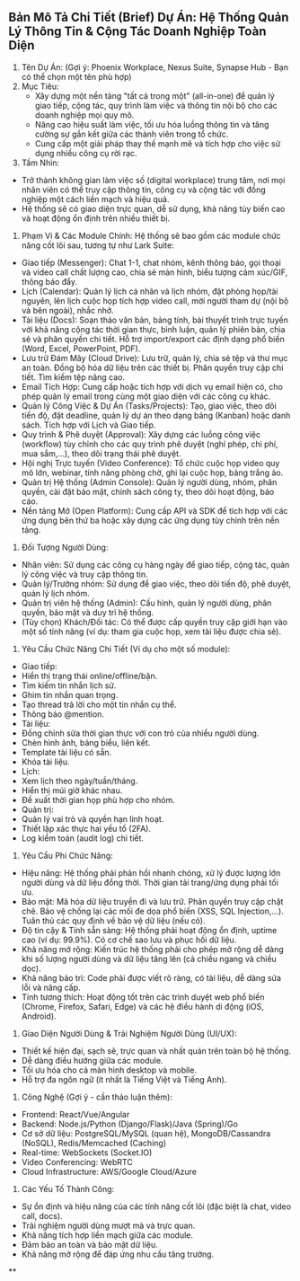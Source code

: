 ## Bản Mô Tả Chi Tiết (Brief) Dự Án: Hệ Thống Quản Lý Thông Tin & Cộng Tác Doanh Nghiệp Toàn Diện

1. Tên Dự Án: (Gợi ý: Phoenix Workplace, Nexus Suite, Synapse Hub - Bạn có thể chọn một tên phù hợp)
2. Mục Tiêu:
   * Xây dựng một nền tảng "tất cả trong một" (all-in-one) để quản lý giao tiếp, cộng tác, quy trình làm việc và thông tin nội bộ cho các doanh nghiệp mọi quy mô.
   * Nâng cao hiệu suất làm việc, tối ưu hóa luồng thông tin và tăng cường sự gắn kết giữa các thành viên trong tổ chức.
   * Cung cấp một giải pháp thay thế mạnh mẽ và tích hợp cho việc sử dụng nhiều công cụ rời rạc.
3. Tầm Nhìn:

* Trở thành không gian làm việc số (digital workplace) trung tâm, nơi mọi nhân viên có thể truy cập thông tin, công cụ và cộng tác với đồng nghiệp một cách liền mạch và hiệu quả.
* Hệ thống sẽ có giao diện trực quan, dễ sử dụng, khả năng tùy biến cao và hoạt động ổn định trên nhiều thiết bị.

1. Phạm Vi & Các Module Chính: Hệ thống sẽ bao gồm các module chức năng cốt lõi sau, tương tự như Lark Suite:

* Giao tiếp (Messenger): Chat 1-1, chat nhóm, kênh thông báo, gọi thoại và video call chất lượng cao, chia sẻ màn hình, biểu tượng cảm xúc/GIF, thông báo đẩy.
* Lịch (Calendar): Quản lý lịch cá nhân và lịch nhóm, đặt phòng họp/tài nguyên, lên lịch cuộc họp tích hợp video call, mời người tham dự (nội bộ và bên ngoài), nhắc nhở.
* Tài liệu (Docs): Soạn thảo văn bản, bảng tính, bài thuyết trình trực tuyến với khả năng cộng tác thời gian thực, bình luận, quản lý phiên bản, chia sẻ và phân quyền chi tiết. Hỗ trợ import/export các định dạng phổ biến (Word, Excel, PowerPoint, PDF).
* Lưu trữ Đám Mây (Cloud Drive): Lưu trữ, quản lý, chia sẻ tệp và thư mục an toàn. Đồng bộ hóa dữ liệu trên các thiết bị. Phân quyền truy cập chi tiết. Tìm kiếm tệp nâng cao.
* Email Tích Hợp: Cung cấp hoặc tích hợp với dịch vụ email hiện có, cho phép quản lý email trong cùng một giao diện với các công cụ khác.
* Quản lý Công Việc & Dự Án (Tasks/Projects): Tạo, giao việc, theo dõi tiến độ, đặt deadline, quản lý dự án theo dạng bảng (Kanban) hoặc danh sách. Tích hợp với Lịch và Giao tiếp.
* Quy trình & Phê duyệt (Approval): Xây dựng các luồng công việc (workflow) tùy chỉnh cho các quy trình phê duyệt (nghỉ phép, chi phí, mua sắm,...), theo dõi trạng thái phê duyệt.
* Hội nghị Trực tuyến (Video Conference): Tổ chức cuộc họp video quy mô lớn, webinar, tính năng phòng chờ, ghi lại cuộc họp, bảng trắng ảo.
* Quản trị Hệ thống (Admin Console): Quản lý người dùng, nhóm, phân quyền, cài đặt bảo mật, chính sách công ty, theo dõi hoạt động, báo cáo.
* Nền tảng Mở (Open Platform): Cung cấp API và SDK để tích hợp với các ứng dụng bên thứ ba hoặc xây dựng các ứng dụng tùy chỉnh trên nền tảng.

1. Đối Tượng Người Dùng:

* Nhân viên: Sử dụng các công cụ hàng ngày để giao tiếp, cộng tác, quản lý công việc và truy cập thông tin.
* Quản lý/Trưởng nhóm: Sử dụng để giao việc, theo dõi tiến độ, phê duyệt, quản lý lịch nhóm.
* Quản trị viên hệ thống (Admin): Cấu hình, quản lý người dùng, phân quyền, bảo mật và duy trì hệ thống.
* (Tùy chọn) Khách/Đối tác: Có thể được cấp quyền truy cập giới hạn vào một số tính năng (ví dụ: tham gia cuộc họp, xem tài liệu được chia sẻ).

1. Yêu Cầu Chức Năng Chi Tiết (Ví dụ cho một số module):

* Giao tiếp:
* Hiển thị trạng thái online/offline/bận.
* Tìm kiếm tin nhắn lịch sử.
* Ghim tin nhắn quan trọng.
* Tạo thread trả lời cho một tin nhắn cụ thể.
* Thông báo @mention.
* Tài liệu:
* Đồng chỉnh sửa thời gian thực với con trỏ của nhiều người dùng.
* Chèn hình ảnh, bảng biểu, liên kết.
* Template tài liệu có sẵn.
* Khóa tài liệu.
* Lịch:
* Xem lịch theo ngày/tuần/tháng.
* Hiển thị múi giờ khác nhau.
* Đề xuất thời gian họp phù hợp cho nhóm.
* Quản trị:
* Quản lý vai trò và quyền hạn linh hoạt.
* Thiết lập xác thực hai yếu tố (2FA).
* Log kiểm toán (audit log) chi tiết.

1. Yêu Cầu Phi Chức Năng:

* Hiệu năng: Hệ thống phải phản hồi nhanh chóng, xử lý được lượng lớn người dùng và dữ liệu đồng thời. Thời gian tải trang/ứng dụng phải tối ưu.
* Bảo mật: Mã hóa dữ liệu truyền đi và lưu trữ. Phân quyền truy cập chặt chẽ. Bảo vệ chống lại các mối đe dọa phổ biến (XSS, SQL Injection,...). Tuân thủ các quy định về bảo vệ dữ liệu (nếu có).
* Độ tin cậy & Tính sẵn sàng: Hệ thống phải hoạt động ổn định, uptime cao (ví dụ: 99.9%). Có cơ chế sao lưu và phục hồi dữ liệu.
* Khả năng mở rộng: Kiến trúc hệ thống phải cho phép mở rộng dễ dàng khi số lượng người dùng và dữ liệu tăng lên (cả chiều ngang và chiều dọc).
* Khả năng bảo trì: Code phải được viết rõ ràng, có tài liệu, dễ dàng sửa lỗi và nâng cấp.
* Tính tương thích: Hoạt động tốt trên các trình duyệt web phổ biến (Chrome, Firefox, Safari, Edge) và các hệ điều hành di động (iOS, Android).

1. Giao Diện Người Dùng & Trải Nghiệm Người Dùng (UI/UX):

* Thiết kế hiện đại, sạch sẽ, trực quan và nhất quán trên toàn bộ hệ thống.
* Dễ dàng điều hướng giữa các module.
* Tối ưu hóa cho cả màn hình desktop và mobile.
* Hỗ trợ đa ngôn ngữ (ít nhất là Tiếng Việt và Tiếng Anh).

1. Công Nghệ (Gợi ý - cần thảo luận thêm):

* Frontend: React/Vue/Angular
* Backend: Node.js/Python (Django/Flask)/Java (Spring)/Go
* Cơ sở dữ liệu: PostgreSQL/MySQL (quan hệ), MongoDB/Cassandra (NoSQL), Redis/Memcached (Caching)
* Real-time: WebSockets (Socket.IO)
* Video Conferencing: WebRTC
* Cloud Infrastructure: AWS/Google Cloud/Azure

1. Các Yếu Tố Thành Công:

* Sự ổn định và hiệu năng của các tính năng cốt lõi (đặc biệt là chat, video call, docs).
* Trải nghiệm người dùng mượt mà và trực quan.
* Khả năng tích hợp liền mạch giữa các module.
* Đảm bảo an toàn và bảo mật dữ liệu.
* Khả năng mở rộng để đáp ứng nhu cầu tăng trưởng.

**
